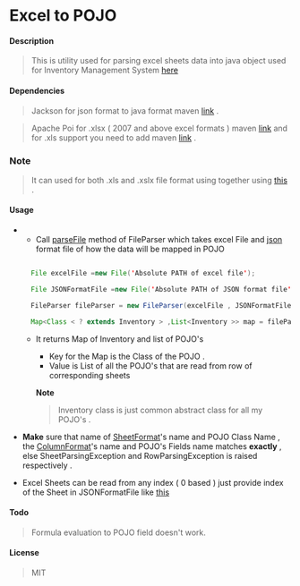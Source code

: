 # Excel to POJO


#### Description
>This is utility used for parsing excel sheets data into java object used for Inventory Management System [here](./#) 

#### Dependencies
> Jackson for json format to java format maven [link](https://mvnrepository.com/artifact/com.fasterxml.jackson.core/jackson-core) .

> Apache Poi for .xlsx ( 2007 and above excel formats ) maven [link](https://mvnrepository.com/artifact/org.apache.poi/poi-ooxml) and for .xls support you need to add maven [link](https://mvnrepository.com/artifact/org.apache.poi/poi) .

### Note

> It can used for both .xls and .xslx file format using together using [this](https://stackoverflow.com/a/11972571/8413082) .

#### Usage
*
  *  Call [parseFile](https://github.com/NeebalLearningPvtLtd/Excel-to-POJO/blob/master/FileParser.java) method of FileParser which takes excel File and [json](https://github.com/NeebalLearningPvtLtd/Excel-to-POJO/blob/master/format.json) format file of how the data will be mapped in POJO 

    ```java
    
      File excelFile =new File('Absolute PATH of excel file');

      File JSONFormatFile =new File('Absolute PATH of JSON format file');

      FileParser fileParser = new FileParser(excelFile , JSONFormatFile ) ;

      Map<Class < ? extends Inventory > ,List<Inventory >> map = fileParser.parseFile();

    ```

  * It returns Map of Inventory and list of POJO's

     * Key for the Map is the Class of the POJO . 
     * Value is List of all the POJO's that are read from row of corresponding sheets

     **Note** 
     > Inventory class is just common abstract class for all my POJO's .


 *  **Make** sure that name of [SheetFormat](https://github.com/NeebalLearningPvtLtd/Excel-to-POJO/blob/master/format/SheetFormat.java)'s name and POJO Class Name , the [ColumnFormat](https://github.com/NeebalLearningPvtLtd/Excel-to-POJO/blob/master/format/ColumnFormat.java)'s name and POJO's Fields name matches **exactly**  , else SheetParsingException and RowParsingException is raised respectively .
  
  
 *  Excel Sheets can be read from any index  ( 0 based ) just provide index of the  Sheet in JSONFormatFile like [this](https://github.com/NeebalLearningPvtLtd/Excel-to-POJO/blob/master/format.json)
 
#### Todo
 
>Formula evaluation to POJO field doesn't work. 
 
#### License
>MIT
